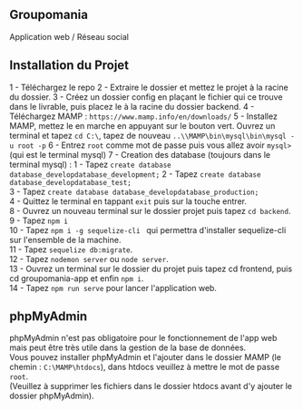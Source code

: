 ## Groupomania

Application web / Réseau social

## Installation du Projet
1 - Téléchargez le repo 
2 - Extraire le dossier et mettez le projet à la racine du dossier. 
3 - Créez un dossier config en plaçant le fichier qui ce trouve dans le livrable, puis placez le à la racine du dossier backend.
4 - Téléchargez MAMP : `https://www.mamp.info/en/downloads/` 
5 - Installez MAMP, mettez le en marche en appuyant sur le bouton vert. Ouvrez un terminal et tapez `cd C:\`, tapez de nouveau `..\\MAMP\bin\mysql\bin\mysql -u root -p` 
6 - Entrez `root` comme mot de passe puis vous allez avoir `mysql>` (qui est le terminal mysql)
7 - Creation des database (toujours dans le terminal mysql) :
    1 - Tapez `create database database_developdatabase_development;` 
    2 - Tapez `create database database_developdatabase_test;`   
    3 - Tapez `create database database_developdatabase_production;`  
    4 - Quittez le terminal en tappant `exit` puis sur la touche entrer.  
8 - Ouvrez un nouveau terminal sur le dossier projet puis tapez `cd backend`.  
9 - Tapez `npm i`  
10 - Tapez `npm i -g sequelize-cli ` qui permettra d'installer sequelize-cli sur l'ensemble de la machine.    
11 - Tapez `sequelize db:migrate`.  
12 - Tapez `nodemon server` ou `node server`.  
13 - Ouvrez un terminal sur le dossier du projet puis tapez cd frontend, puis cd groupomania-app et enfin `npm i`.  
14 - Tapez `npm run serve` pour lancer l'application web.  

## phpMyAdmin
phpMyAdmin n'est pas obligatoire pour le fonctionnement de l'app web mais peut être très utile dans la gestion de la base de données.  
Vous pouvez installer phpMyAdmin et l'ajouter dans le dossier MAMP (le chemin : `C:\MAMP\htdocs`), dans htdocs veuillez à mettre le mot de passe `root`.  
(Veuillez à supprimer les fichiers dans le dossier htdocs avant d'y ajouter  le dossier phpMyAdmin).  
